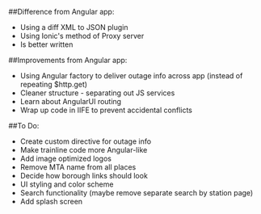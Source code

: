 ##Difference from Angular app:
- Using a diff XML to JSON plugin
- Using Ionic's method of Proxy server
- Is better written

##Improvements from Angular app:
- Using Angular factory to deliver outage info across app (instead of repeating $http.get)
- Cleaner structure - separating out JS services
- Learn about AngularUI routing
- Wrap up code in IIFE to prevent accidental conflicts

##To Do:

- Create custom directive for outage info 
- Make trainline code more Angular-like
- Add image optimized logos
- Remove MTA name from all places
- Decide how borough links should look
- UI styling and color scheme
- Search functionality (maybe remove separate search by station page)
- Add splash screen
